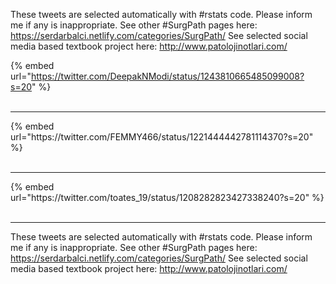 

These tweets are selected automatically with #rstats code. Please inform me if any is inappropriate.
See other #SurgPath pages here: https://serdarbalci.netlify.com/categories/SurgPath/ 
See selected social media based textbook project here: http://www.patolojinotlari.com/

{% embed url="https://twitter.com/DeepakNModi/status/1243810665485099008?s=20" %}<br>
<br>
<hr>
{% embed url="https://twitter.com/FEMMY466/status/1221444442781114370?s=20" %}<br>
<br>
<hr>
{% embed url="https://twitter.com/toates_19/status/1208282823427338240?s=20" %}<br>
<br>
<hr>


These tweets are selected automatically with #rstats code. Please inform me if any is inappropriate.
See other #SurgPath pages here: https://serdarbalci.netlify.com/categories/SurgPath/ 
See selected social media based textbook project here: http://www.patolojinotlari.com/
